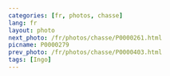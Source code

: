 ```yaml
---
categories: [fr, photos, chasse]
lang: fr
layout: photo
next_photo: /fr/photos/chasse/P0000261.html
picname: P0000279
prev_photo: /fr/photos/chasse/P0000403.html
tags: [Ingo]
---
```

